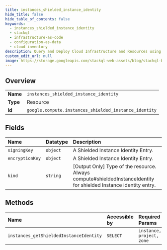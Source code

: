 ```yaml
---
title: instances_shielded_instance_identity
hide_title: false
hide_table_of_contents: false
keywords:
  - instances_shielded_instance_identity
  - stackql
  - infrastructure-as-code
  - configuration-as-data
  - cloud inventory
description: Query and Deploy Cloud Infrastructure and Resources using SQL
custom_edit_url: null
image: https://storage.googleapis.com/stackql-web-assets/blog/stackql-blog-post-featured-image.png
---
```

  
    

## Overview
<table><tbody>
<tr><td><b>Name</b></td><td><code>instances_shielded_instance_identity</code></td></tr>
<tr><td><b>Type</b></td><td>Resource</td></tr>
<tr><td><b>Id</b></td><td><code>google.compute.instances_shielded_instance_identity</code></td></tr>
</tbody></table>

## Fields
| Name | Datatype | Description |
|:-----|:---------|:------------|
| `signingKey` | `object` | A Shielded Instance Identity Entry. |
| `encryptionKey` | `object` | A Shielded Instance Identity Entry. |
| `kind` | `string` | [Output Only] Type of the resource. Always compute#shieldedInstanceIdentity for shielded Instance identity entry. |
## Methods
| Name | Accessible by | Required Params |
|:-----|:--------------|:----------------|
| `instances_getShieldedInstanceIdentity` | `SELECT` | `instance, project, zone` |

